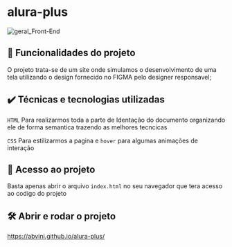 # alura-plus

![geral_Front-End](https://github.com/AbVini/alura-plus/assets/114082138/2d6262e9-fb2c-43cf-b15e-e6f8f668b1b5)



## 🔨 Funcionalidades do projeto

O projeto trata-se de um site onde simulamos o desenvolvimento de uma tela utilizando o design fornecido no FIGMA pelo designer responsavel;


## ✔️ Técnicas e tecnologias utilizadas

`HTML` Para realizarmos toda a parte de Identação do documento organizando ele de forma semantica trazendo as melhores tecncicas<br>

`CSS` Para estilizarmos a pagina e `hover` para algumas animações de interação

## 📁 Acesso ao projeto

  Basta apenas abrir o arquivo `index.html` no seu navegador que tera acesso ao codigo do projeto 

## 🛠️ Abrir e rodar o projeto
https://abvini.github.io/alura-plus/
